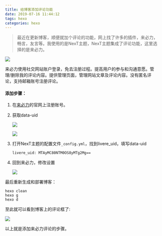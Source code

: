 ```yaml
---
title: 给博客添加评论功能
date: 2019-07-16 11:44:12
tags: hexo
categories: hexo
---
```


> 最近在更新博客，顺便就加个评论的功能，网上找了许多的插件，来必力，畅言，友言等。我使用的是NexT主题，NexT主题集成了评论功能，这里选择的是来必力。
>

![](https://yxyuxuan.github.io/Markdown-repository/laibili-images/laibili-1.png)

来必力使用社交网站账户登录，免去注册过程。提高用户的参与和沟通意愿。管理/删除我的评论内容。提供管理页面，管理网站文章及评论内容。没有匿名评论，支持邮箱账号注册评论。

#### 添加步骤：

1. 在[来必力](https://livere.com/)的官网上注册账号。

2. 获取data-uid

   ![](https://yxyuxuan.github.io/Markdown-repository/laibili-images/laibili-2.png)

   

   ![](https://yxyuxuan.github.io/Markdown-repository/laibili-images/laibili-3.png)

3. 打开NexT主题的配置文件`_config.yml`，找到livere_uid，填写data-uid

   ```
   livere_uid: MTAyMC80NTM0OS8yMTg2Mg==
   ```

4. 回到来必力，修改设置

   ![](https://yxyuxuan.github.io/Markdown-repository/laibili-images/laibili-4.png)

最后重新生成和部署博客：

```
hexo clean
hexo g
hexo d
```

至此就可以看到博客上的评论框了:

![](https://yxyuxuan.github.io/Markdown-repository/laibili-images/laibili-5.png)

以上就是添加来必力评论的步骤。
